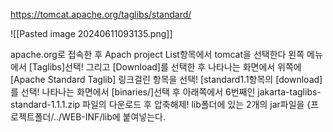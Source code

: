 https://tomcat.apache.org/taglibs/standard/

![[Pasted image 20240611093135.png]]

apache.org로 접속한 후 Apach project List항목에서 tomcat을 선택한다
왼쪽 메뉴에서 [Taglibs]선택!
그리고 [Download]를 선택한 후 나타나는 화면에서 위쪽에 [Apache Standard Taglib] 링크걸린 항목을 선택!
[standard1.1항목의 [download]를 선택! 나타나는 화면에서 [binaries/]선택 후 아래쪽에서 6번째인 jakarta-taglibs-standard-1.1.1.zip
파일의 다운로드 후 압축해제! lib폴더에 있는 2개의 jar파일을 {프로젝트폴더/../WEB-INF/lib에 붙여넣는다.